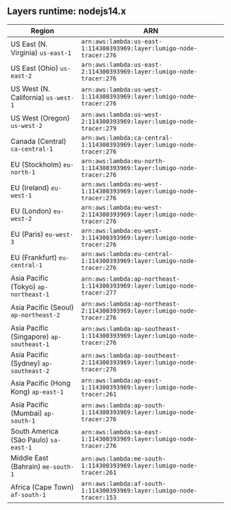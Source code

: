 Layers runtime: nodejs14.x
----
| Region | ARN |
| --- | --- |
|US East (N. Virginia)  `us-east-1`|`arn:aws:lambda:us-east-1:114300393969:layer:lumigo-node-tracer:276`|
|US East (Ohio)  `us-east-2`|`arn:aws:lambda:us-east-2:114300393969:layer:lumigo-node-tracer:276`|
|US West (N. California)  `us-west-1`|`arn:aws:lambda:us-west-1:114300393969:layer:lumigo-node-tracer:276`|
|US West (Oregon)  `us-west-2`|`arn:aws:lambda:us-west-2:114300393969:layer:lumigo-node-tracer:279`|
|Canada (Central)  `ca-central-1`|`arn:aws:lambda:ca-central-1:114300393969:layer:lumigo-node-tracer:276`|
|EU (Stockholm)  `eu-north-1`|`arn:aws:lambda:eu-north-1:114300393969:layer:lumigo-node-tracer:276`|
|EU (Ireland)  `eu-west-1`|`arn:aws:lambda:eu-west-1:114300393969:layer:lumigo-node-tracer:276`|
|EU (London)  `eu-west-2`|`arn:aws:lambda:eu-west-2:114300393969:layer:lumigo-node-tracer:276`|
|EU (Paris)  `eu-west-3`|`arn:aws:lambda:eu-west-3:114300393969:layer:lumigo-node-tracer:276`|
|EU (Frankfurt)  `eu-central-1`|`arn:aws:lambda:eu-central-1:114300393969:layer:lumigo-node-tracer:276`|
|Asia Pacific (Tokyo)  `ap-northeast-1`|`arn:aws:lambda:ap-northeast-1:114300393969:layer:lumigo-node-tracer:277`|
|Asia Pacific (Seoul)  `ap-northeast-2`|`arn:aws:lambda:ap-northeast-2:114300393969:layer:lumigo-node-tracer:276`|
|Asia Pacific (Singapore)  `ap-southeast-1`|`arn:aws:lambda:ap-southeast-1:114300393969:layer:lumigo-node-tracer:276`|
|Asia Pacific (Sydney)  `ap-southeast-2`|`arn:aws:lambda:ap-southeast-2:114300393969:layer:lumigo-node-tracer:276`|
|Asia Pacific (Hong Kong)  `ap-east-1`|`arn:aws:lambda:ap-east-1:114300393969:layer:lumigo-node-tracer:261`|
|Asia Pacific (Mumbai)  `ap-south-1`|`arn:aws:lambda:ap-south-1:114300393969:layer:lumigo-node-tracer:276`|
|South America (São Paulo)  `sa-east-1`|`arn:aws:lambda:sa-east-1:114300393969:layer:lumigo-node-tracer:276`|
|Middle East (Bahrain)  `me-south-1`|`arn:aws:lambda:me-south-1:114300393969:layer:lumigo-node-tracer:261`|
|Africa (Cape Town)  `af-south-1`|`arn:aws:lambda:af-south-1:114300393969:layer:lumigo-node-tracer:153`|
